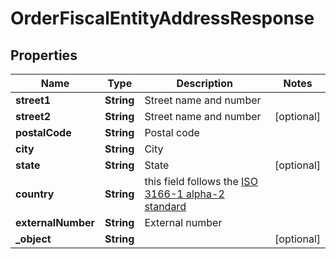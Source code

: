 

# OrderFiscalEntityAddressResponse

## Properties

Name | Type | Description | Notes
------------ | ------------- | ------------- | -------------
**street1** | **String** | Street name and number | 
**street2** | **String** | Street name and number |  [optional]
**postalCode** | **String** | Postal code | 
**city** | **String** | City | 
**state** | **String** | State |  [optional]
**country** | **String** | this field follows the [ISO 3166-1 alpha-2 standard](https://en.wikipedia.org/wiki/ISO_3166-1_alpha-2) | 
**externalNumber** | **String** | External number | 
**_object** | **String** |  |  [optional]




